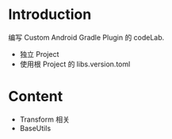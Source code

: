 
# Introduction
编写 Custom Android Gradle Plugin 的 codeLab.

- 独立 Project
- 使用根 Project 的 libs.version.toml


# Content
- Transform 相关
- BaseUtils
